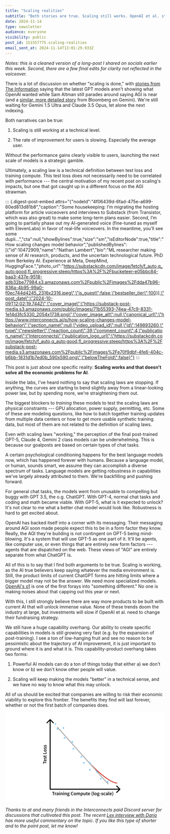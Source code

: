 ```yaml
---
title: "Scaling realities"
subtitle: "Both stories are true. Scaling still works. OpenAI et al. still have oversold their promises."
date: 2024-11-14
type: newsletter
audience: everyone
visibility: public
post_id: 151557775.scaling-realities
email_sent_at: 2024-11-14T13:01:29.933Z
---
```

*Notes: this is a cleaned version of a long-post I shared on socials earlier this week. Second, there are a few final edits for clarity not reflected in the voiceover.*

There is a lot of discussion on whether \"scaling is done,\" with [stories from The Information](https://www.theinformation.com/articles/openai-shifts-strategy-as-rate-of-gpt-ai-improvements-slows) saying that the latest GPT models aren\'t showing what OpenAI wanted while Sam Altman still parades around saying AGI is near (and a [similar, more detailed story](https://www.bloomberg.com/news/articles/2024-11-13/openai-google-and-anthropic-are-struggling-to-build-more-advanced-ai) from Bloomberg on Gemini). We're still waiting for Gemini 1.5 Ultra and Claude 3.5 Opus, let alone the next indexing.

Both narratives can be true:

1.  Scaling is still working at a technical level.

2.  The rate of improvement for users is slowing. Especially the average user.

Without the performance gains clearly visible to users, launching the next scale of models is a strategic gamble.

Ultimately, a scaling law is a technical definition between test loss and training compute. This test loss does not necessarily need to be correlated with performance --- the central motivation of my recent post on scaling\'s impacts, but one that got caught up in a different focus on the AGI strawman.

::: {.digest-post-embed attrs="{\"nodeId\":\"4f06439d-6fad-475e-a699-60ed813d81b8\",\"caption\":\"Some housekeeping: I’m migrating the hosting platform for article voiceovers and interviews to Substack (from Transistor, which was also great) to make some long-term plans easier. Second, I’m going to partially phase out my AI-generated voice (fine-tuned as myself with ElevenLabs) in favor of real-life voiceovers. In the meantime, you’ll see some dupli…\",\"cta\":null,\"showBylines\":true,\"size\":\"sm\",\"isEditorNode\":true,\"title\":\"How scaling changes model behavior\",\"publishedBylines\":[{\"id\":10472909,\"name\":\"Nathan Lambert\",\"bio\":\"ML researcher making sense of AI research, products, and the uncertain technological future. PhD from Berkeley AI. Experience at Meta, DeepMind, HuggingFace.\",\"photo_url\":\"https://substackcdn.com/image/fetch/f_auto,q_auto:good,fl_progressive:steep/https%3A%2F%2Fbucketeer-e05bbc84-baa3-437e-9518-adb32be77984.s3.amazonaws.com%2Fpublic%2Fimages%2Fdda47b96-836a-4b95-99a0-f0ec744d4245_2316x2316.jpeg\",\"is_guest\":false,\"bestseller_tier\":100}],\"post_date\":\"2024-10-09T12:02:19.744Z\",\"cover_image\":\"https://substack-post-media.s3.amazonaws.com/public/images/71b55393-74ea-47c9-8331-1e14d3fc5330_2054x1738.png\",\"cover_image_alt\":null,\"canonical_url\":\"https://www.interconnects.ai/p/how-scaling-changes-model-behavior\",\"section_name\":null,\"video_upload_id\":null,\"id\":149893260,\"type\":\"newsletter\",\"reaction_count\":39,\"comment_count\":4,\"publication_name\":\"Interconnects\",\"publication_logo_url\":\"https://substackcdn.com/image/fetch/f_auto,q_auto:good,fl_progressive:steep/https%3A%2F%2Fsubstack-post-media.s3.amazonaws.com%2Fpublic%2Fimages%2Fe70f9dbf-4fe6-404c-b6bb-1831d1b7ed0b_590x590.png\",\"belowTheFold\":false}"}
:::

This post is just about one specific reality: **Scaling works and that doesn't solve all the economic problems for AI**.

Inside the labs, I\'ve heard nothing to say that scaling laws are stopping. If anything, the curves are starting to bend slightly away from a linear-looking power law, but by spending more, we\'re straightening them out.

The biggest blockers to *training* these models to test the scaling laws are physical constraints --- GPU allocation, power supply, permitting, etc. Some of these are modeling questions, like how to batch together training updates from multiple data centers or how to get more usable synthetic training data, but most of them are not related to the definition of scaling laws.

Even with scaling laws \"working," the perception of the final post-trained GPT-5, Claude 4, Gemini 2 class models can be underwhelming. This is because our goalposts are based on certain types of chat tasks.

A certain psychological conditioning happens for the best language models now, which has happened forever with humans. Because a language model, or human, sounds smart, we assume they can accomplish a diverse spectrum of tasks. Language models are getting robustness in capabilities we've largely already attributed to them. We're backfilling and pushing forward.

For general chat tasks, the models went from unusable to compelling but buggy with GPT 3.5, the o.g. ChatGPT. With GPT-4, normal chat tasks and coding and math became viable. With GPT-5, what is it expected to unlock? It\'s not clear to me what a better chat model would look like. Robustness is hard to get excited about.

OpenAI has backed itself into a corner with its messaging. Their messaging around AGI soon made people expect this to be in a form factor they know. Really, the AGI they\'re building is not contingent on GPT-5 being mind-blowing. It\'s a system that will use GPT-5 as one part of it. It'll be agents, like computer use, or even things that are entirely new form factors --- agents that are dispatched on the web. These views of "AGI" are entirely separate from what ChatGPT is.

All of this is to say that I find both arguments to be true. Scaling is working, as the AI true believers keep saying whatever the media environment is. Still, the product limits of current ChatGPT forms are hitting limits where a bigger model may not be the answer. We need more specialized models. [OpenAI's o1](https://www.interconnects.ai/p/reverse-engineering-openai-o1) is one of the first forays into \"something different.\" No one is making noises about that capping out this year or next.

With this, I still strongly believe there are way more products to be built with current AI that will unlock immense value. None of these trends doom the industry at large, but investments will slow if OpenAI et al. need to change their fundraising strategy.

We still have a huge capability overhang. Our ability to create specific capabilities in models is still growing very fast (e.g. by the expansion of post-training). I see a ton of low-hanging fruit and see no reason to be pessimistic about the trajectory of AI improvement, it is just important to ground where it is and what it is. This capability-product overhang takes two forms:

1.  Powerful AI models can do a ton of things today that either a) we don't know or b) we don't know other people will value.

2.  Scaling will keep making the models "better" in a technical sense, and we have no way to know what this may unlock.

All of us should be excited that companies are willing to risk their economic viability to explore this frontier. The benefits they find will last forever, whether or not the first batch of companies does.

![](images/151557775.scaling-realities_b995bfdc-70df-437e-bdb5-c5cc616bf6ec.png)

*Thanks to at and many* *friends in the Interconnects paid Discord server for discussions that cultivated this post. The recent [Lex interview with Dario](https://youtu.be/ugvHCXCOmm4) has more useful commentary on the topic. If you like this type of shorter and to the point post, let me know!*
